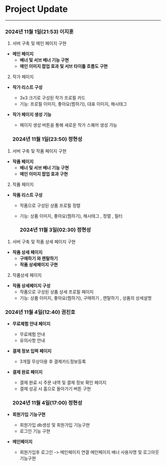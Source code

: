 # Project Update
---
### 2024년 11월 1일(21:53) 이지훈
1. 서버 구축 및 메인 페이지 구현
- **메인 페이지**
  - **배너 및 서브 배너 기능 구현**
  - **메인 이미지 팝업 효과 및 서브 타이틀 흐름도 구현**
2. 작가 페이지
- **작가 리스트 구성**
  - 3x3 크기로 구성된 작가 프로필 카드
  - 기능: 프로필 이미지, 좋아요(찜하기), 대표 이미지, 해시태그 
- **작가 페이지 생성 기능**
  - 페이지 생성 버튼을 통해 새로운 작가 스퀘어 생성 가능

  ### 2024년 11월 1일(23:50) 정현성
1. 서버 구축 및 작품 페이지 구현
- **작품 페이지**
  - **배너 및 서브 배너 기능 구현**
  - **메인 이미지 팝업 효과 구현**
2. 작품 페이지
- **작품 리스트 구성**
  - 작품으로 구성된 상품 프로필 정렬
  - 기능: 상품 이미지, 좋아요(찜하기), 해시태그 , 정렬 , 필터

    ### 2024년 11월 3일(02:30) 정현성
1. 서버 구축 및 작품 상세 페이지 구현
- **작품 상세 페이지**
  - **구매하기 와 렌탈하기**
  - **작품 상세페이지 구현**
2. 작품상세 페이지
- **작품 상세페이지 구성**
  - 작품으로 구성된 상품 상세 프로필 페이지
  - 기능: 상품 이미지, 좋아요(찜하기), 구매하기 , 렌탈하기 , 상품의 상세설명


### 2024년 11월 4일(12:40) 권진호
- **무료체험 안내 페이지** 
  - 무료체험 안내
  - 유의사항 안내
- **결제 정보 입력 페이지**
  - 3개월 무상이용 후 결제카드정보등록
- **결제 완료 페이지**
  - 결제 완료 시 주문 내역 및 결제 정보 확인 페이지
  - 결제 성공 시 홈으로 돌아가기 버튼 구현

  ### 2024년 11월 4일(17:00) 정현성
- **회원가입 기능구현** 
  - 회원가입 db생성 및 회원가입 기능구현
  - 로그인 기능 구현
- **메인페이지**
  - 회원가입후 로그인 -> 메인페이지 연결 메인페이지 배너 사용자명 및 로그아웃기능구현
